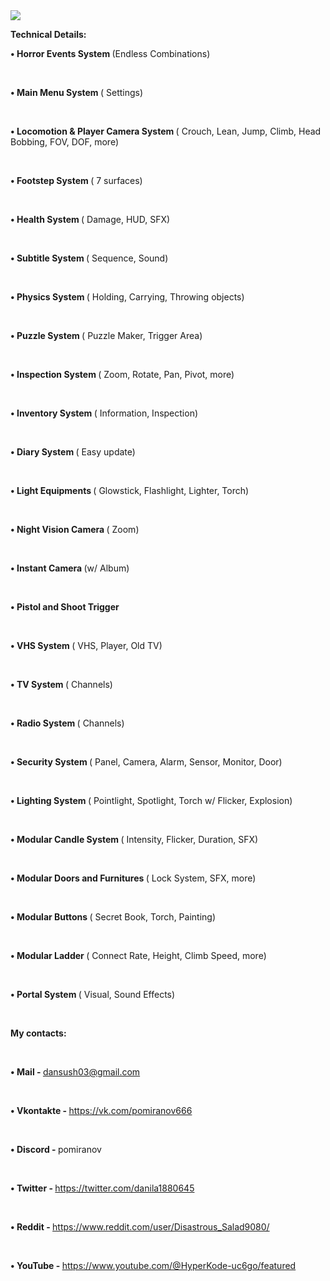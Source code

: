 
<img class="marginauto" src= "https://cdn1.epicgames.com/ue/product/Thumbnail/HorrorEngine_thumb-284x284-710870be7179b8bc406ab100f0220f60.png?resize=1&w=300">

<b>Technical Details:</b>
<br>

<b> • Horror Events System </b>(Endless Combinations)

<br>

<b> • Main Menu System </b>( Settings)

<br>

<b> • Locomotion & Player Camera System </b>( Crouch, Lean, Jump, Climb, Head Bobbing, FOV, DOF, more)

<br>

<b> • Footstep System </b>( 7 surfaces)

<br>

<b> • Health System </b>( Damage, HUD, SFX)

<br>

<b> • Subtitle System </b>( Sequence, Sound)

<br>

<b> • Physics System </b>( Holding, Carrying, Throwing objects)

<br>

<b> • Puzzle System </b>( Puzzle Maker, Trigger Area)

<br>

<b> • Inspection System </b>( Zoom, Rotate, Pan, Pivot, more)

<br>

<b> • Inventory System </b>( Information, Inspection)

<br>

<b> • Diary System </b>( Easy update)

<br>

<b> • Light Equipments </b>( Glowstick, Flashlight, Lighter, Torch)

<br>

<b> • Night Vision Camera </b>( Zoom)

<br>

<b> • Instant Camera </b>(w/ Album)

<br>

<b> • Pistol and Shoot Trigger </b>

<br>

<b> • VHS System </b>( VHS, Player, Old TV)

<br>

<b> • TV System </b>( Channels)

<br>

<b> • Radio System </b>( Channels)

<br>

<b> • Security System </b>( Panel, Camera, Alarm, Sensor, Monitor, Door)

<br>

<b> • Lighting System </b>( Pointlight, Spotlight, Torch w/ Flicker, Explosion)

<br>

<b> • Modular Candle System </b>( Intensity, Flicker, Duration, SFX)

<br>

<b> • Modular Doors and Furnitures </b>( Lock System, SFX, more)

<br>

<b> • Modular Buttons </b>( Secret Book, Torch, Painting)

<br>

<b> • Modular Ladder </b>( Connect Rate, Height, Climb Speed, more)

<br>

<b> • Portal System </b>( Visual, Sound Effects)

<br>

<b> My contacts: </b>

<br>

<b> • Mail - </b> dansush03@gmail.com

<br>

<b> • Vkontakte - </b> https://vk.com/pomiranov666

<br>

<b> • Discord - </b> pomiranov

<br>

<b> • Twitter - </b> https://twitter.com/danila1880645

<br>

<b> • Reddit - </b> https://www.reddit.com/user/Disastrous_Salad9080/

<br>

<b> • YouTube - </b> https://www.youtube.com/@HyperKode-uc6go/featured
